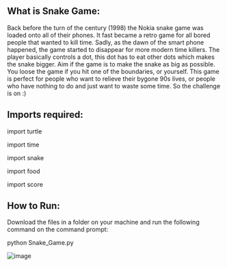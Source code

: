 What is Snake Game:
----------------------

Back before the turn of the century (1998) the Nokia snake game was loaded onto all of their phones. 
It fast became a retro game for all bored people that wanted to kill time.  Sadly, as the dawn of the smart phone happened, 
the game started to disappear for more modern time killers.  The player basically controls a dot, this dot has to eat other dots which makes the snake bigger.
Aim if the game is to make the snake as big as possible. You loose the game if you hit one of the boundaries, or yourself. 
This game is perfect for people who want to relieve their bygone 90s lives, or people who have nothing to do and just want to waste some time. 
So the challenge is on :)

Imports required:
------------------

import turtle

import time

import snake

import food

import score

How to Run:
-------------

Download the files in a folder on your machine and run the following command on the command prompt:

python Snake_Game.py


![image](https://user-images.githubusercontent.com/96917574/178922397-9c6eb7bb-d12d-4ac5-86f3-7f9b244133b1.png)
